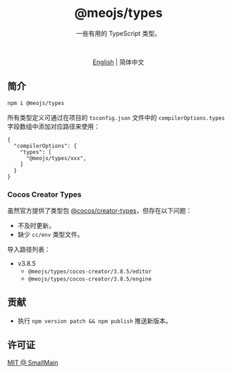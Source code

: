 <!-- <p align="center">
<img src="https://raw.githubusercontent.com/unocss/unocss/main/playground/public/icon-gray.svg" style="width:100px;" />
</p> -->

<h1 align="center">
@meojs/types
</h1>

<p align="center">
一些有用的 TypeScript 类型。
</p>

<!-- <br>
<p align="center">
<a href="https://unocss.dev/">Documentation</a> |
<a href="https://unocss.dev/play/">Playground</a>
</p>
<br> -->

<br>
<p align="center">
<a href="./README.md">English</a> |
<span>简体中文</span>
</p>

## 简介

```bash
npm i @meojs/types
```

所有类型定义可通过在项目的 `tsconfig.json` 文件中的 `compilerOptions.types` 字段数组中添加对应路径来使用：

```jsonc
{
  "compilerOptions": {
    "types": [
      "@meojs/types/xxx",
    ]
  }
}
```

### Cocos Creator Types

虽然官方提供了类型包 [@cocos/creator-types](https://github.com/cocos/creator-types)，但存在以下问题：

- 不及时更新。
- 缺少 `cc/env` 类型文件。

导入路径列表：

- v3.8.5
  - `@meojs/types/cocos-creator/3.8.5/editor`
  - `@meojs/types/cocos-creator/3.8.5/engine`

## 贡献

- 执行 `npm version patch && npm publish` 推送新版本。

## 许可证

[MIT @ SmallMain](./LICENSE)
